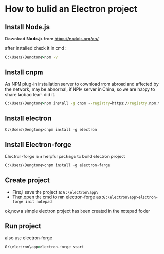 # How to bulid an Electron project

## Install Node.js

Download **Node.js** from https://nodejs.org/en/

after installed check it in cmd :

```cmd
C:\Users\Dengtong>npm -v
```
 ## Install cnpm

As NPM plug-in installation server to download from abroad and affected by the network, may be abnormal, if NPM server in China, so we are happy to share taobao team did it.

```cmd
C:\Users\Dengtong>npm install -g cnpm --registry=https://registry.npm.taobao.org
```

 ## Install electron

 ```
 C:\Users\Dengtong>cnpm install -g electron
 ```

 ## Install Electron-forge

 Electron-forge is a helpful package to build electron project

 ```
 C:\Users\Dengtong>cnpm install -g electron-forge
 ```

 ## Create project

* First,I save the project at `G:\electron\app\`
* Then,open the cmd to run electron-forge as :`G:\electron\app>electron-forge init notepad`

ok,now a simple electron project has been created in the notepad folder

 ## Run project

 also use electron-forge

 ```cmd
 G:\electron\app>electron-forge start
 ```
